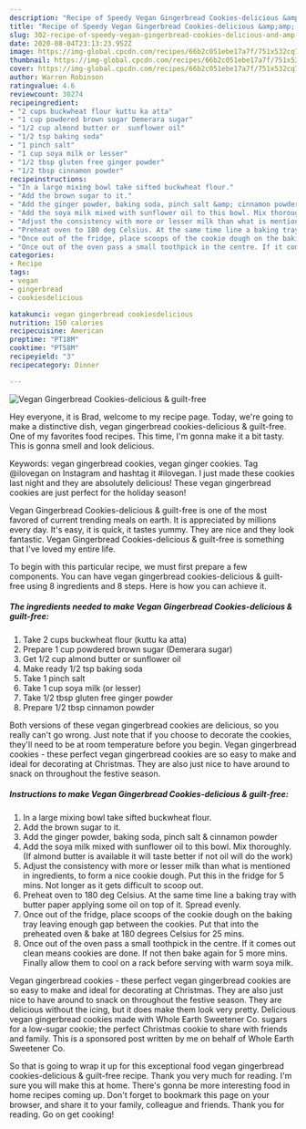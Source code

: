 ```yaml
---
description: "Recipe of Speedy Vegan Gingerbread Cookies-delicious &amp;amp; guilt-free"
title: "Recipe of Speedy Vegan Gingerbread Cookies-delicious &amp;amp; guilt-free"
slug: 302-recipe-of-speedy-vegan-gingerbread-cookies-delicious-and-amp-guilt-free
date: 2020-08-04T23:13:23.952Z
image: https://img-global.cpcdn.com/recipes/66b2c051ebe17a7f/751x532cq70/vegan-gingerbread-cookies-delicious-guilt-free-recipe-main-photo.jpg
thumbnail: https://img-global.cpcdn.com/recipes/66b2c051ebe17a7f/751x532cq70/vegan-gingerbread-cookies-delicious-guilt-free-recipe-main-photo.jpg
cover: https://img-global.cpcdn.com/recipes/66b2c051ebe17a7f/751x532cq70/vegan-gingerbread-cookies-delicious-guilt-free-recipe-main-photo.jpg
author: Warren Robinson
ratingvalue: 4.6
reviewcount: 30274
recipeingredient:
- "2 cups buckwheat flour kuttu ka atta"
- "1 cup powdered brown sugar Demerara sugar"
- "1/2 cup almond butter or  sunflower oil"
- "1/2 tsp baking soda"
- "1 pinch salt"
- "1 cup soya milk or lesser"
- "1/2 tbsp gluten free ginger powder"
- "1/2 tbsp cinnamon powder"
recipeinstructions:
- "In a large mixing bowl take sifted buckwheat flour."
- "Add the brown sugar to it."
- "Add the ginger powder, baking soda, pinch salt &amp; cinnamon powder"
- "Add the soya milk mixed with sunflower oil to this bowl. Mix thoroughly. (If almond butter is available it will taste better if not oil will do the work)"
- "Adjust the consistency with more or lesser milk than what is mentioned in ingredients, to form a nice cookie dough. Put this in the fridge for 5 mins. Not longer as it gets difficult to scoop out."
- "Preheat oven to 180 deg Celsius. At the same time line a baking tray with butter paper applying some oil on top of it. Spread evenly."
- "Once out of the fridge, place scoops of the cookie dough on the baking tray leaving enough gap between the cookies. Put that into the preheated oven &amp; bake at 180 degrees Celsius for 25 mins."
- "Once out of the oven pass a small toothpick in the centre. If it comes out clean means cookies are done. If not then bake again for 5 more mins. Finally allow them to cool on a rack before serving with warm soya milk."
categories:
- Recipe
tags:
- vegan
- gingerbread
- cookiesdelicious

katakunci: vegan gingerbread cookiesdelicious 
nutrition: 150 calories
recipecuisine: American
preptime: "PT18M"
cooktime: "PT58M"
recipeyield: "3"
recipecategory: Dinner

---
```



![Vegan Gingerbread Cookies-delicious &amp; guilt-free](https://img-global.cpcdn.com/recipes/66b2c051ebe17a7f/751x532cq70/vegan-gingerbread-cookies-delicious-guilt-free-recipe-main-photo.jpg)

Hey everyone, it is Brad, welcome to my recipe page. Today, we're going to make a distinctive dish, vegan gingerbread cookies-delicious &amp; guilt-free. One of my favorites food recipes. This time, I'm gonna make it a bit tasty. This is gonna smell and look delicious.

Keywords: vegan gingerbread cookies, vegan ginger cookies. Tag @ilovegan on Instagram and hashtag it #ilovegan. I just made these cookies last night and they are absolutely delicious! These vegan gingerbread cookies are just perfect for the holiday season!

Vegan Gingerbread Cookies-delicious &amp; guilt-free is one of the most favored of current trending meals on earth. It is appreciated by millions every day. It's easy, it is quick, it tastes yummy. They are nice and they look fantastic. Vegan Gingerbread Cookies-delicious &amp; guilt-free is something that I've loved my entire life.


To begin with this particular recipe, we must first prepare a few components. You can have vegan gingerbread cookies-delicious &amp; guilt-free using 8 ingredients and 8 steps. Here is how you can achieve it.

<!--inarticleads1-->

##### The ingredients needed to make Vegan Gingerbread Cookies-delicious &amp; guilt-free:

1. Take 2 cups buckwheat flour (kuttu ka atta)
1. Prepare 1 cup powdered brown sugar (Demerara sugar)
1. Get 1/2 cup almond butter or  sunflower oil
1. Make ready 1/2 tsp baking soda
1. Take 1 pinch salt
1. Take 1 cup soya milk (or lesser)
1. Take 1/2 tbsp gluten free ginger powder
1. Prepare 1/2 tbsp cinnamon powder


Both versions of these vegan gingerbread cookies are delicious, so you really can&#39;t go wrong. Just note that if you choose to decorate the cookies, they&#39;ll need to be at room temperature before you begin. Vegan gingerbread cookies - these perfect vegan gingerbread cookies are so easy to make and ideal for decorating at Christmas. They are also just nice to have around to snack on throughout the festive season. 

<!--inarticleads2-->

##### Instructions to make Vegan Gingerbread Cookies-delicious &amp; guilt-free:

1. In a large mixing bowl take sifted buckwheat flour.
1. Add the brown sugar to it.
1. Add the ginger powder, baking soda, pinch salt &amp; cinnamon powder
1. Add the soya milk mixed with sunflower oil to this bowl. Mix thoroughly. (If almond butter is available it will taste better if not oil will do the work)
1. Adjust the consistency with more or lesser milk than what is mentioned in ingredients, to form a nice cookie dough. Put this in the fridge for 5 mins. Not longer as it gets difficult to scoop out.
1. Preheat oven to 180 deg Celsius. At the same time line a baking tray with butter paper applying some oil on top of it. Spread evenly.
1. Once out of the fridge, place scoops of the cookie dough on the baking tray leaving enough gap between the cookies. Put that into the preheated oven &amp; bake at 180 degrees Celsius for 25 mins.
1. Once out of the oven pass a small toothpick in the centre. If it comes out clean means cookies are done. If not then bake again for 5 more mins. Finally allow them to cool on a rack before serving with warm soya milk.


Vegan gingerbread cookies - these perfect vegan gingerbread cookies are so easy to make and ideal for decorating at Christmas. They are also just nice to have around to snack on throughout the festive season. They are delicious without the icing, but it does make them look very pretty. Delicious vegan gingerbread cookies made with Whole Earth Sweetener Co. sugars for a low-sugar cookie; the perfect Christmas cookie to share with friends and family. This is a sponsored post written by me on behalf of Whole Earth Sweetener Co. 

So that is going to wrap it up for this exceptional food vegan gingerbread cookies-delicious &amp; guilt-free recipe. Thank you very much for reading. I'm sure you will make this at home. There's gonna be more interesting food in home recipes coming up. Don't forget to bookmark this page on your browser, and share it to your family, colleague and friends. Thank you for reading. Go on get cooking!
